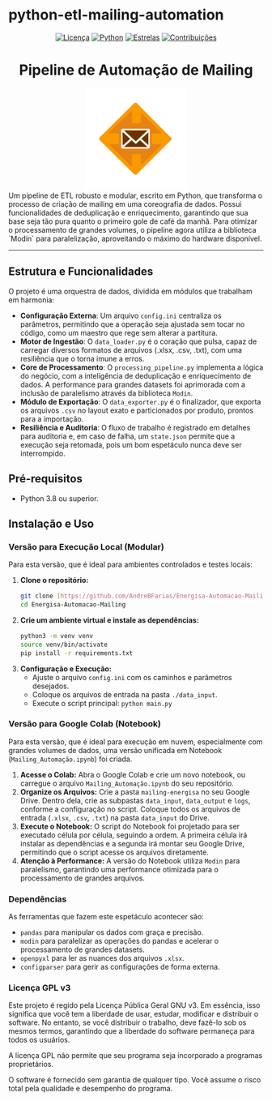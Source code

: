 # python-etl-mailing-automation

<div align="center">

[![Licença](https://img.shields.io/badge/licença-GPL%20v3-blue.svg)](LICENSE.txt)
[![Python](https://img.shields.io/badge/python-3.8+-green.svg)](https://www.python.org/)
[![Estrelas](https://img.shields.io/github/stars/AndreBFarias/Energisa-Automacao-Mailing.svg?style=social)](https://github.com/AndreBFarias/Energisa-Automacao-Mailing/stargazers)
[![Contribuições](https://img.shields.io/badge/contribuições-bem--vindas-brightgreen.svg)](https://github.com/AndreBFarias/Energisa-Automacao-Mailing/issues)

<div style="text-align: center;">
  <h1 style="font-size: 2em;">Pipeline de Automação de Mailing</h1>
  <img src="logo.png" width="200" alt="Ícone do Pipeline" text-align = "center">
</div>
</div>
Um pipeline de ETL robusto e modular, escrito em Python, que transforma o processo de criação de mailing em uma coreografia de dados. Possui funcionalidades de deduplicação e enriquecimento, garantindo que sua base seja tão pura quanto o primeiro gole de café da manhã. Para otimizar o processamento de grandes volumes, o pipeline agora utiliza a biblioteca `Modin` para paralelização, aproveitando o máximo do hardware disponível.

---

## Estrutura e Funcionalidades

O projeto é uma orquestra de dados, dividida em módulos que trabalham em harmonia:

- **Configuração Externa**: Um arquivo `config.ini` centraliza os parâmetros, permitindo que a operação seja ajustada sem tocar no código, como um maestro que rege sem alterar a partitura.
- **Motor de Ingestão**: O `data_loader.py` é o coração que pulsa, capaz de carregar diversos formatos de arquivos (.xlsx, .csv, .txt), com uma resiliência que o torna imune a erros.
- **Core de Processamento**: O `processing_pipeline.py` implementa a lógica do negócio, com a inteligência de deduplicação e enriquecimento de dados. A performance para grandes datasets foi aprimorada com a inclusão de paralelismo através da biblioteca `Modin`.
- **Módulo de Exportação**: O `data_exporter.py` é o finalizador, que exporta os arquivos `.csv` no layout exato e particionados por produto, prontos para a importação.
- **Resiliência e Auditoria**: O fluxo de trabalho é registrado em detalhes para auditoria e, em caso de falha, um `state.json` permite que a execução seja retomada, pois um bom espetáculo nunca deve ser interrompido.

## Pré-requisitos

- Python 3.8 ou superior.

## Instalação e Uso

### Versão para Execução Local (Modular)

Para esta versão, que é ideal para ambientes controlados e testes locais:

1.  **Clone o repositório:**
    ```bash
    git clone [https://github.com/AndreBFarias/Energisa-Automacao-Mailing.git](https://github.com/AndreBFarias/Energisa-Automacao-Mailing.git)
    cd Energisa-Automacao-Mailing
    ```
2.  **Crie um ambiente virtual e instale as dependências:**
    ```bash
    python3 -m venv venv
    source venv/bin/activate
    pip install -r requirements.txt
    ```
3.  **Configuração e Execução:**
    - Ajuste o arquivo `config.ini` com os caminhos e parâmetros desejados.
    - Coloque os arquivos de entrada na pasta `./data_input`.
    - Execute o script principal: `python main.py`

### Versão para Google Colab (Notebook)

Para esta versão, que é ideal para execução em nuvem, especialmente com grandes volumes de dados, uma versão unificada em Notebook (`Mailing_Automação.ipynb`) foi criada.

1.  **Acesse o Colab:** Abra o Google Colab e crie um novo notebook, ou carregue o arquivo `Mailing_Automação.ipynb` do seu repositório.
2.  **Organize os Arquivos:** Crie a pasta `mailing-energisa` no seu Google Drive. Dentro dela, crie as subpastas `data_input`, `data_output` e `logs`, conforme a configuração no script. Coloque todos os arquivos de entrada (`.xlsx`, `.csv`, `.txt`) na pasta `data_input` do Drive.
3.  **Execute o Notebook:** O script do Notebook foi projetado para ser executado célula por célula, seguindo a ordem. A primeira célula irá instalar as dependências e a segunda irá montar seu Google Drive, permitindo que o script acesse os arquivos diretamente.
4.  **Atenção à Performance:** A versão do Notebook utiliza `Modin` para paralelismo, garantindo uma performance otimizada para o processamento de grandes arquivos.

### Dependências

As ferramentas que fazem este espetáculo acontecer são:

- `pandas` para manipular os dados com graça e precisão.
- `modin` para paralelizar as operações do pandas e acelerar o processamento de grandes datasets.
- `openpyxl` para ler as nuances dos arquivos `.xlsx`.
- `configparser` para gerir as configurações de forma externa.

### Licença GPL v3

Este projeto é regido pela Licença Pública Geral GNU v3. Em essência, isso significa que você tem a liberdade de usar, estudar, modificar e distribuir o software. No entanto, se você distribuir o trabalho, deve fazê-lo sob os mesmos termos, garantindo que a liberdade do software permaneça para todos os usuários.

A licença GPL não permite que seu programa seja incorporado a programas proprietários.

O software é fornecido sem garantia de qualquer tipo. Você assume o risco total pela qualidade e desempenho do programa.